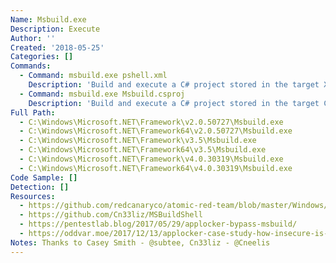 ```yaml
---
Name: Msbuild.exe
Description: Execute
Author: ''
Created: '2018-05-25'
Categories: []
Commands:
  - Command: msbuild.exe pshell.xml
    Description: 'Build and execute a C# project stored in the target XML file.'
  - Command: msbuild.exe Msbuild.csproj
    Description: 'Build and execute a C# project stored in the target CSPROJ file.'
Full Path:
  - C:\Windows\Microsoft.NET\Framework\v2.0.50727\Msbuild.exe
  - C:\Windows\Microsoft.NET\Framework64\v2.0.50727\Msbuild.exe
  - C:\Windows\Microsoft.NET\Framework\v3.5\Msbuild.exe
  - C:\Windows\Microsoft.NET\Framework64\v3.5\Msbuild.exe
  - C:\Windows\Microsoft.NET\Framework\v4.0.30319\Msbuild.exe
  - C:\Windows\Microsoft.NET\Framework64\v4.0.30319\Msbuild.exe
Code Sample: []
Detection: []
Resources:
  - https://github.com/redcanaryco/atomic-red-team/blob/master/Windows/Execution/Trusted_Developer_Utilities.md
  - https://github.com/Cn33liz/MSBuildShell
  - https://pentestlab.blog/2017/05/29/applocker-bypass-msbuild/
  - https://oddvar.moe/2017/12/13/applocker-case-study-how-insecure-is-it-really-part-1/
Notes: Thanks to Casey Smith - @subtee, Cn33liz - @Cneelis
---
```

